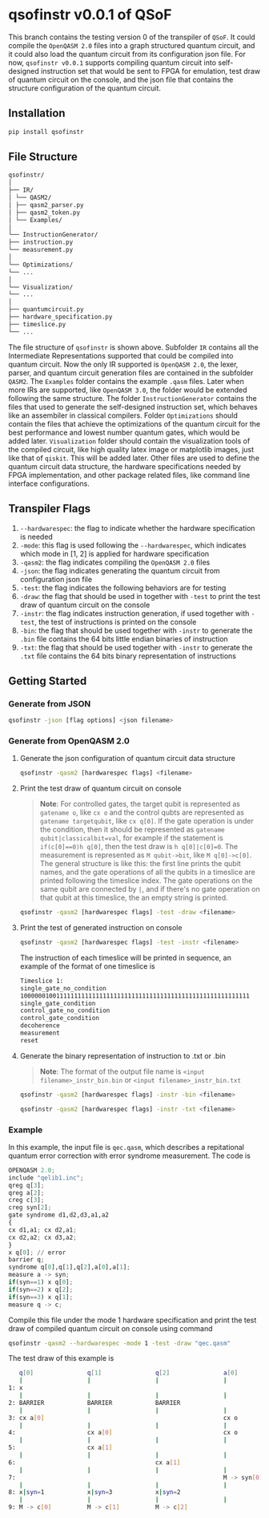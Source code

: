# qsofinstr v0.0.1 of QSoF
This branch contains the testing version 0 of the transpiler of `QSoF`. It could compile the `OpenQASM 2.0` files into a graph structured quantum circuit, and it could also load the quantum circuit from its configuration json file. For now, `qsofinstr v0.0.1` supports compiling quantum circuit into self-designed instruction set that would be sent to FPGA for emulation, test draw of quantum circuit on the console, and the json file that contains the structure configuration of the quantum circuit. 

## Installation
  ```bash
  pip install qsofinstr
  ```
## File Structure
  ```bash
qsofinstr/
│
├── IR/
│ └── QASM2/
│ ├── qasm2_parser.py
│ ├── qasm2_token.py
│ └── Examples/
│
└── InstructionGenerator/
├── instruction.py
└── measurement.py
│
└── Optimizations/
└── ...
│
└── Visualization/
└── ...
│
├── quantumcircuit.py
├── hardware_specification.py
├── timeslice.py
└── ...
  ```
The file structure of `qsofinstr` is shown above. Subfolder `IR` contains all the Intermediate Representations supported that could be compiled into quantum circuit. Now the only IR supported is `OpenQASM 2.0`, the lexer, parser, and quantum circuit generation files are contained in the subfolder `QASM2`. The `Examples` folder contains the example `.qasm` files. Later when more IRs are supported, like `OpenQASM 3.0`, the folder would be extended following the same structure. The folder `InstructionGenerator` contains the files that used to generate the self-designed instruction set, which behaves like an assembiler in classical compilers. Folder `Optimizations` should contain the files that achieve the optimizations of the quantum circuit for the best performance and lowest number quantum gates, which would be added later. `Visualization` folder should contain the visualization tools of the compiled circuit, like high quality latex image or matplotlib images, just like that of `qiskit`. This will be added later. Other files are used to define the quantum circuit data structure, the hardware specifications needed by FPGA implementation, and other package related files, like command line interface configurations. 
## Transpiler Flags
1. `--hardwarespec`: the flag to indicate whether the hardware specification is needed
2. `-mode`: this flag is used following the `--hardwarespec`, which indicates which mode in [1, 2] is applied for hardware specification
3. `-qasm2`: the flag indicates compiling the `OpenQASM 2.0` files
4. `-json`: the flag indicates generating the quantum circuit from configuration json file
5. `-test`: the flag indicates the following behaviors are for testing
6. `-draw`: the flag that should be used in together with `-test` to print the test draw of quantum circuit on the console
7. `-instr`: the flag indicates instruction generation, if used together with `-test`, the test of instructions is printed on the console
8. `-bin`: the flag that should be used together with `-instr` to generate the `.bin` file contains the 64 bits little endian binaries of instruction
9. `-txt`: the flag that should be used together with `-instr` to generate the `.txt` file contains the 64 bits binary representation of instructions
## Getting Started
### Generate from JSON
  ```bash
  qsofinstr -json [flag options] <json filename>
  ```
### Generate from OpenQASM 2.0
1. Generate the json configuration of quantum circuit data structure
   ```bash
   qsofinstr -qasm2 [hardwarespec flags] <filename>
   ```
2. Print the test draw of quantum circuit on console
   >**Note**: For controlled gates, the target qubit is represented as `gatename o`, like `cx o` and the control qubts are represented as `gatename targetqubit`, like `cx q[0]`. If the gate operation is under the               condition, then it should be represented as `gatename qubit|classicalbit=val`, for example if the statement is `if(c[0]==0)h q[0]`, then the test draw is `h q[0]|c[0]=0`. The measurement is                        represented as `M qubit->bit`, like `M q[0]->c[0]`. The general structure is like this: the first line prints the qubit names, and the gate operations of all the qubits in a timeslice are printed                  following the timeslice index. The gate operations on the same qubit are connected by `|`, and if there's no gate operation on that qubit at this timeslice, the an empty string is printed.
    ```bash
    qsofinstr -qasm2 [hardwarespec flags] -test -draw <filename>
    ```
3. Print the test of generated instruction on console
   ```bash
   qsofinstr -qasm2 [hardwarespec flags] -test -instr <filename>
   ```
   The instruction of each timeslice will be printed in sequence, an example of the format of one timeslice is
   ```bash
   Timeslice 1:
   single_gate_no_condition
   1000000100111111111111111111111111111111111111111111111111111111
   single_gate_condition
   control_gate_no_condition
   control_gate_condition
   decoherence
   measurement
   reset
   ```
4. Generate the binary representation of instruction to .txt or .bin
   >**Note**: The format of the output file name is `<input filename>_instr_bin.bin` or `<input filename>_instr_bin.txt`
   ```bash
   qsofinstr -qasm2 [hardwarespec flags] -instr -bin <filename>
   ```
   ```bash
   qsofinstr -qasm2 [hardwarespec flags] -instr -txt <filename>
   ```
### Example
In this example, the input file is `qec.qasm`, which describes a repitational quantum error correction with error syndrome measurement. The code is
```python
OPENQASM 2.0;
include "qelib1.inc";
qreg q[3];
qreg a[2];
creg c[3];
creg syn[2];
gate syndrome d1,d2,d3,a1,a2
{
cx d1,a1; cx d2,a1;
cx d2,a2; cx d3,a2;
}
x q[0]; // error
barrier q;
syndrome q[0],q[1],q[2],a[0],a[1];
measure a -> syn;
if(syn==1) x q[0];
if(syn==2) x q[2];
if(syn==3) x q[1];
measure q -> c;
```
Compile this file under the mode 1 hardware specification and print the test draw of compiled quantum circuit on console using command
```bash
qsofinstr -qasm2 --hardwarespec -mode 1 -test -draw "qec.qasm"
```
The test draw of this example is 
```bash
   q[0]               q[1]               q[2]               a[0]               a[1]
   |                  |                  |                  |                  |
1: x
   |                  |                  |                  |                  |
2: BARRIER            BARRIER            BARRIER
   |                  |                  |                  |                  |
3: cx a[0]                                                  cx o
   |                  |                  |                  |                  |
4:                    cx a[0]                               cx o
   |                  |                  |                  |                  |
5:                    cx a[1]                                                  cx o
   |                  |                  |                  |                  |
6:                                       cx a[1]                               cx o
   |                  |                  |                  |                  |
7:                                                          M -> syn[0]        M -> syn[1]
   |                  |                  |                  |                  |
8: x|syn=1            x|syn=3            x|syn=2
   |                  |                  |                  |                  |
9: M -> c[0]          M -> c[1]          M -> c[2]
```